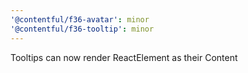 ```yaml
---
'@contentful/f36-avatar': minor
'@contentful/f36-tooltip': minor
---
```


Tooltips can now render ReactElement as their Content
